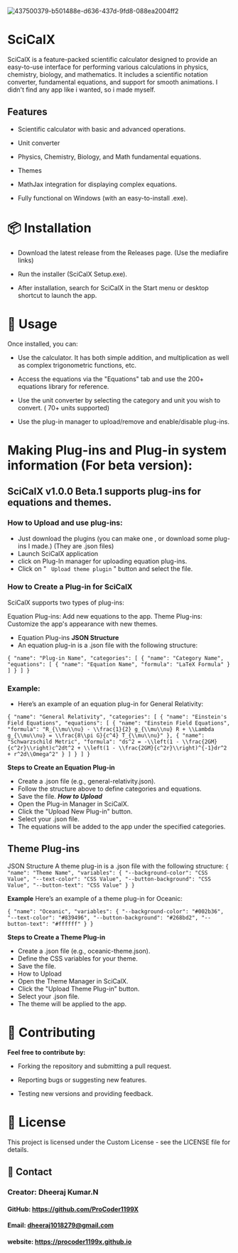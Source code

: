 

![437500379-b501488e-d636-437d-9fd8-088ea2004ff2](https://github.com/user-attachments/assets/52dfe798-f4d1-473f-b9a3-14db202f0398)

# SciCalX 
SciCalX is a feature-packed scientific calculator designed to provide an easy-to-use interface for performing various calculations in physics, chemistry, biology, and mathematics. It includes a scientific notation converter, fundamental equations, and support for smooth animations. I didn't find any app like i wanted, so i made myself.


## Features

 - Scientific calculator with basic and advanced operations.

 - Unit converter 

 - Physics, Chemistry, Biology, and Math fundamental equations.

- Themes

- MathJax integration for displaying complex equations.

- Fully functional on Windows (with an easy-to-install .exe).


# 📦 Installation
- Download the latest release from the Releases page. (Use the mediafire links)

- Run the installer (SciCalX Setup.exe).

- After installation, search for SciCalX in the Start menu or desktop shortcut to launch the app.


# 🔧 Usage
Once installed, you can:

- Use the calculator. It has both simple addition, and multiplication as well as complex trigonometric functions, etc.

- Access the equations via the "Equations" tab and use the 200+ equations library for reference. 

- Use the unit converter by selecting the category and unit you wish to convert. ( 70+ units supported)

- Use the plug-in manager to upload/remove and enable/disable plug-ins.



# Making Plug-ins and Plug-in system information (For beta version):

## SciCalX v1.0.0 Beta.1 supports plug-ins for equations and themes.

### How to Upload and use plug-ins:

- Just download the plugins (you can make one , or download some plug-ins I made.) (They are .json files)
-  Launch SciCalX application 
- click on Plug-In manager  for uploading equation plug-ins.
- Click on " `  Upload theme plugin ` " button and select the file.



### How to Create a Plug-in for SciCalX
SciCalX supports two types of plug-ins:

Equation Plug-ins: Add new equations to the app.
Theme Plug-ins: Customize the app's appearance with new themes.
-  Equation Plug-ins
**JSON Structure**
- An equation plug-in is a .json file with the following structure:



 `{
  "name": "Plug-in Name",
  "categories": [
    {
      "name": "Category Name",
      "equations": [
        {
          "name": "Equation Name",
          "formula": "LaTeX Formula"
        }
      ]
    }
  ]
}`




### Example:

 - Here’s an example of an equation plug-in for General Relativity:

`{
  "name": "General Relativity",
  "categories": [
    {
      "name": "Einstein's Field Equations",
      "equations": [
        {
          "name": "Einstein Field Equations",
          "formula": "R_{\\mu\\nu} - \\frac{1}{2} g_{\\mu\\nu} R + \\Lambda g_{\\mu\\nu} = \\frac{8\\pi G}{c^4} T_{\\mu\\nu}"
        },
        {
          "name": "Schwarzschild Metric",
          "formula": "ds^2 = -\\left(1 - \\frac{2GM}{c^2r}\\right)c^2dt^2 + \\left(1 - \\frac{2GM}{c^2r}\\right)^{-1}dr^2 + r^2d\\Omega^2"
        }
      ]
    }
  ]
}`


 **Steps to Create an Equation Plug-in**
- Create a .json file (e.g., general-relativity.json).
- Follow the structure above to define categories and equations.
- Save the file.
***How to Upload***
- Open the Plug-in Manager in SciCalX.
- Click the "Upload New Plug-in" button.
- Select your .json file.
- The equations will be added to the app under the specified categories.

## Theme Plug-ins
JSON Structure
A theme plug-in is a .json file with the following structure:
`{
  "name": "Theme Name",
  "variables": {
    "--background-color": "CSS Value",
    "--text-color": "CSS Value",
    "--button-background": "CSS Value",
    "--button-text": "CSS Value"
  }
}`


**Example**
Here’s an example of a theme plug-in for Oceanic:

`{
  "name": "Oceanic",
  "variables": {
    "--background-color": "#002b36",
    "--text-color": "#839496",
    "--button-background": "#268bd2",
    "--button-text": "#ffffff"
  }
}`
 

**Steps to Create a Theme Plug-in**
- Create a .json file (e.g., oceanic-theme.json).
- Define the CSS variables for your theme.
- Save the file.
- How to Upload
- Open the Theme Manager in SciCalX.
- Click the "Upload Theme Plug-in" button.
- Select your .json file.
- The theme will be applied to the app.






# 🔄 Contributing
**Feel free to contribute by:**

- Forking the repository and submitting a pull request.

- Reporting bugs or suggesting new features.

- Testing new versions and providing feedback.

# 📝 License
This project is licensed under the Custom License - see the LICENSE file for details.

## 📱 Contact
###  Creator: Dheeraj Kumar.N

#### GitHub: https://github.com/ProCoder1199X
#### Email: dheeraj1018279@gmail.com
#### website: https://procoder1199x.github.io

